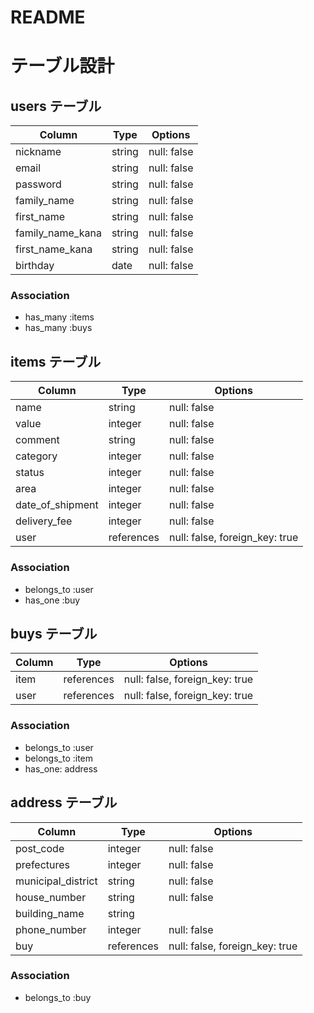 # README

# テーブル設計

## users テーブル

| Column           | Type    | Options     |
| ---------------- | ------- | ----------- |
| nickname         | string  | null: false |
| email            | string  | null: false |
| password         | string  | null: false |
| family_name      | string  | null: false |
| first_name       | string  | null: false |
| family_name_kana | string  | null: false |
| first_name_kana  | string  | null: false |
| birthday         | date    | null: false |

### Association

- has_many :items
- has_many :buys

## items テーブル

| Column             | Type       | Options                        |
| ------------------ | ---------- | ------------------------------ |
| name               | string     | null: false                    |
| value              | integer    | null: false                    |
| comment            | string     | null: false                    |
| category           | integer    | null: false                    |
| status             | integer    | null: false                    |
| area               | integer    | null: false                    |
| date_of_shipment   | integer    | null: false                    |
| delivery_fee       | integer    | null: false                    |
| user               | references | null: false, foreign_key: true |

### Association

- belongs_to :user
- has_one :buy

## buys テーブル

| Column | Type       | Options                        |
| ------ | ---------- | ------------------------------ |
| item   | references | null: false, foreign_key: true |
| user   | references | null: false, foreign_key: true |

### Association

- belongs_to :user
- belongs_to :item
- has_one: address

## address テーブル

| Column             | Type       | Options                        |
| ------------------ | ---------- | ------------------------------ |
| post_code          | integer    | null: false                    |
| prefectures        | integer    | null: false                    |
| municipal_district | string     | null: false                    |
| house_number       | string     | null: false                    |
| building_name      | string     |                                |
| phone_number       | integer    | null: false                    |
| buy                | references | null: false, foreign_key: true |

### Association

- belongs_to :buy